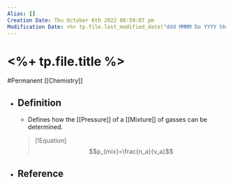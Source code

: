 ```yaml
---
Alias: []
Creation Date: Thu October 6th 2022 06:59:07 pm 
Modification Date: <%+ tp.file.last_modified_date("ddd MMMM Do YYYY hh:mm:ss a") %>
---
```

# <%+ tp.file.title %>
#Permanent [[Chemistry]]

- ## Definition
	- Defines how the [[Pressure]] of a [[Mixture]] of gasses can be determined.
	> [!Equation]
	> $$p_{mix}=\frac{n_a}{v_a}$$
- ## Reference